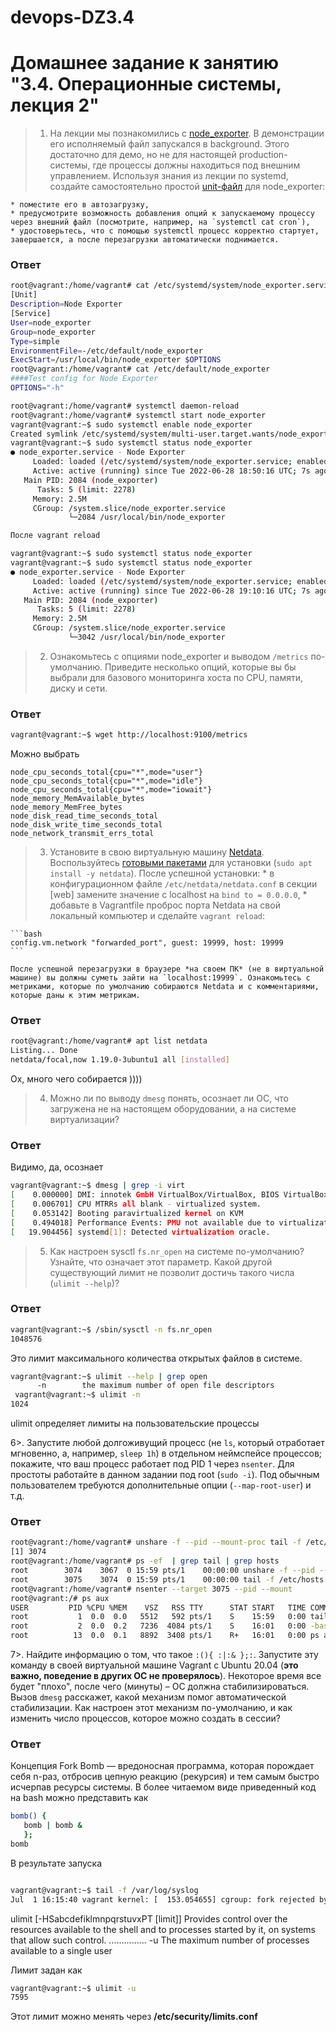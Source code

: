 # devops-DZ3.4
# Домашнее задание к занятию "3.4. Операционные системы, лекция 2"

>1. На лекции мы познакомились с [node_exporter](https://github.com/prometheus/node_exporter/releases). В демонстрации его исполняемый файл запускался в background. Этого достаточно для демо, но не для настоящей production-системы, где процессы должны находиться под внешним управлением. Используя знания из лекции по systemd, создайте самостоятельно простой [unit-файл](https://www.freedesktop.org/software/systemd/man/systemd.service.html) для node_exporter:

    * поместите его в автозагрузку,
    * предусмотрите возможность добавления опций к запускаемому процессу через внешний файл (посмотрите, например, на `systemctl cat cron`),
    * удостоверьтесь, что с помощью systemctl процесс корректно стартует, завершается, а после перезагрузки автоматически поднимается.
### Ответ
```bash
root@vagrant:/home/vagrant# cat /etc/systemd/system/node_exporter.service
[Unit]
Description=Node Exporter
[Service]
User=node_exporter
Group=node_exporter
Type=simple
EnvironmentFile=-/etc/default/node_exporter
ExecStart=/usr/local/bin/node_exporter $OPTIONS
root@vagrant:/home/vagrant# cat /etc/default/node_exporter
####Test config for Node Exporter
OPTIONS="-h"

root@vagrant:/home/vagrant# systemctl daemon-reload
root@vagrant:/home/vagrant# systemctl start node_exporter
vagrant@vagrant:~$ sudo systemctl enable node_exporter
Created symlink /etc/systemd/system/multi-user.target.wants/node_exporter.service → /etc/systemd/system/node_exporter.service.
vagrant@vagrant:~$ sudo systemctl status node_exporter
● node_exporter.service - Node Exporter
     Loaded: loaded (/etc/systemd/system/node_exporter.service; enabled; vendor preset: enabled)
     Active: active (running) since Tue 2022-06-28 18:50:16 UTC; 7s ago
   Main PID: 2084 (node_exporter)
      Tasks: 5 (limit: 2278)
     Memory: 2.5M
     CGroup: /system.slice/node_exporter.service
             └─2084 /usr/local/bin/node_exporter

После vagrant reload

vagrant@vagrant:~$ sudo systemctl status node_exporter
vagrant@vagrant:~$ sudo systemctl status node_exporter
● node_exporter.service - Node Exporter
     Loaded: loaded (/etc/systemd/system/node_exporter.service; enabled; vendor preset: enabled)
     Active: active (running) since Tue 2022-06-28 19:10:16 UTC; 7s ago
   Main PID: 2084 (node_exporter)
      Tasks: 5 (limit: 2278)
     Memory: 2.5M
     CGroup: /system.slice/node_exporter.service
             └─3042 /usr/local/bin/node_exporter
```
>2. Ознакомьтесь с опциями node_exporter и выводом `/metrics` по-умолчанию. Приведите несколько опций, которые вы бы выбрали для базового мониторинга хоста по CPU, памяти, диску и сети.
### Ответ
```bash
vagrant@vagrant:~$ wget http://localhost:9100/metrics

```
Можно выбрать
```
node_cpu_seconds_total{cpu="*",mode="user"}
node_cpu_seconds_total{cpu="*",mode="idle"} 
node_cpu_seconds_total{cpu="*",mode="iowait"}
node_memory_MemAvailable_bytes
node_memory_MemFree_bytes
node_disk_read_time_seconds_total
node_disk_write_time_seconds_total
node_network_transmit_errs_total
```

>3. Установите в свою виртуальную машину [Netdata](https://github.com/netdata/netdata). Воспользуйтесь [готовыми пакетами](https://packagecloud.io/netdata/netdata/install) для установки (`sudo apt install -y netdata`). После успешной установки:
    * в конфигурационном файле `/etc/netdata/netdata.conf` в секции [web] замените значение с localhost на `bind to = 0.0.0.0`,
    * добавьте в Vagrantfile проброс порта Netdata на свой локальный компьютер и сделайте `vagrant reload`:

    ```bash
    config.vm.network "forwarded_port", guest: 19999, host: 19999
    ```

    После успешной перезагрузки в браузере *на своем ПК* (не в виртуальной машине) вы должны суметь зайти на `localhost:19999`. Ознакомьтесь с метриками, которые по умолчанию собираются Netdata и с комментариями, которые даны к этим метрикам.
### Ответ

```bash
root@vagrant:/home/vagrant# apt list netdata
Listing... Done
netdata/focal,now 1.19.0-3ubuntu1 all [installed]
```
Ох, много чего собирается ))))

>4. Можно ли по выводу `dmesg` понять, осознает ли ОС, что загружена не на настоящем оборудовании, а на системе виртуализации?
### Ответ

Видимо, да, осознает
```bash
vagrant@vagrant:~$ dmesg | grep -i virt
[    0.000000] DMI: innotek GmbH VirtualBox/VirtualBox, BIOS VirtualBox 12/01/2006
[    0.006701] CPU MTRRs all blank - virtualized system.
[    0.053142] Booting paravirtualized kernel on KVM
[    0.494018] Performance Events: PMU not available due to virtualization, using software events only.
[   19.904456] systemd[1]: Detected virtualization oracle.
```

>5. Как настроен sysctl `fs.nr_open` на системе по-умолчанию? Узнайте, что означает этот параметр. Какой другой существующий лимит не позволит достичь такого числа (`ulimit --help`)?
### Ответ
```bash
vagrant@vagrant:~$ /sbin/sysctl -n fs.nr_open
1048576
```
Это лимит максимального количества открытых файлов в системе.


```bash
vagrant@vagrant:~$ ulimit --help | grep open
      -n        the maximum number of open file descriptors
 vagrant@vagrant:~$ ulimit -n
1024
```
 ulimit определяет лимиты на пользовательские процессы
              
6>. Запустите любой долгоживущий процесс (не `ls`, который отработает мгновенно, а, например, `sleep 1h`) в отдельном неймспейсе процессов; покажите, что ваш процесс работает под PID 1 через `nsenter`. Для простоты работайте в данном задании под root (`sudo -i`). Под обычным пользователем требуются дополнительные опции (`--map-root-user`) и т.д.
### Ответ
```bash
root@vagrant:/home/vagrant# unshare -f --pid --mount-proc tail -f /etc/hosts &
[1] 3074
root@vagrant:/home/vagrant# ps -ef  | grep tail | grep hosts
root        3074    3067  0 15:59 pts/1    00:00:00 unshare -f --pid --mount-proc tail -f /etc/hosts
root        3075    3074  0 15:59 pts/1    00:00:00 tail -f /etc/hosts
root@vagrant:/home/vagrant# nsenter --target 3075 --pid --mount
root@vagrant:/# ps aux
USER         PID %CPU %MEM    VSZ   RSS TTY      STAT START   TIME COMMAND
root           1  0.0  0.0   5512   592 pts/1    S    15:59   0:00 tail -f /etc/hosts
root           2  0.0  0.2   7236  4084 pts/1    S    16:01   0:00 -bash
root          13  0.0  0.1   8892  3408 pts/1    R+   16:01   0:00 ps aux
```

7>. Найдите информацию о том, что такое `:(){ :|:& };:`. Запустите эту команду в своей виртуальной машине Vagrant с Ubuntu 20.04 (**это важно, поведение в других ОС не проверялось**). Некоторое время все будет "плохо", после чего (минуты) – ОС должна стабилизироваться. Вызов `dmesg` расскажет, какой механизм помог автоматической стабилизации. Как настроен этот механизм по-умолчанию, и как изменить число процессов, которое можно создать в сессии?

### Ответ

Концепция Fork Bomb — вредоносная программа, которая порождает себя n-раз, отбросив цепную реакцию (рекурсия) и тем самым быстро исчерпав ресурсы системы.
В более читаемом виде приведенный код на bash можно представить как 
```bash
bomb() {
   bomb | bomb &
   };
bomb
```
В результате запуска 
```bash

vagrant@vagrant:~$ tail -f /var/log/syslog
Jul  1 16:15:40 vagrant kernel: [  153.054655] cgroup: fork rejected by pids controller in /user.slice/user-1000.slice/session-1.scope
```
 ulimit [-HSabcdefiklmnpqrstuvxPT [limit]]
              Provides control over the resources available to the shell and to processes started by it,  on  systems
              that  allow  such  control.
              ...............
                  -u     The maximum number of processes available to a single user
                  

Лимит задан как
```bash
vagrant@vagrant:~$ ulimit -u
7595
```
Этот лимит можно менять через **/etc/security/limits.conf**
